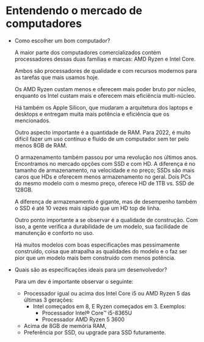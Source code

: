 # Entendendo o mercado de computadores

- Como escolher um bom computador?
    
    A maior parte dos computadores comercializados contém processadores dessas duas famílias e marcas: AMD Ryzen e Intel Core. 
    
    Ambos são processadores de qualidade e com recursos modernos para as tarefas que mais usamos hoje.
    
    Os AMD Ryzen custam menos e oferecem mais poder bruto por núcleo, enquanto os Intel custam mais e oferecem mais eficiência multi-núcleo.
    
    Há também os Apple Silicon, que mudaram a arquitetura dos laptops e desktops e entregam muita mais potência e eficiência que os mencionados.
    
    Outro aspecto importante é a quantidade de RAM. Para 2022, é muito difícil fazer um uso contínuo e fluido de um computador sem ter pelo menos 8GB de RAM.
    
    O armazenamento também passou por uma revolução nos últimos anos. Encontramos no mercado opções com SSD e com HD. A diferença é no tamanho de armazenamento, na velocidade e no preço; SSDs são mais caros que HDs e oferecem menos armazenamento no geral. Dois PCs do mesmo modelo com o mesmo preço, oferece HD de 1TB vs. SSD de 128GB.
    
    A diferença de armazenamento é gigante, mas de desempenho também o SSD é até 10 vezes mais rápido que um HD top de linha.
    
    Outro ponto importante a se observar é a qualidade de construção. Com isso, a gente verifica a durabilidade de um modelo, sua facilidade de manutenção e conforto no uso.
    
    Há muitos modelos com boas especificações mas pessimamente construído, coisa que atrapalha as qualidades do modelo e o faz ser pior que um modelo mais bem construído com menos potência.
    
- Quais são as especificações ideais para um desenvolvedor?
    
    Para um dev é importante observar o seguinte:
    
    - Processador igual ou acima dos Intel Core i5 ou AMD Ryzen 5 das últimas 3 gerações:
        - Intel começados em 8, E Ryzen começados em 3. Exemplos:
            - Processador Intel® Core™ i5-8365U
            - Processador AMD Ryzen 5 3600
    - Acima de 8GB de memória RAM,
    - Preferência por SSD, ou upgrade para SSD futuramente.